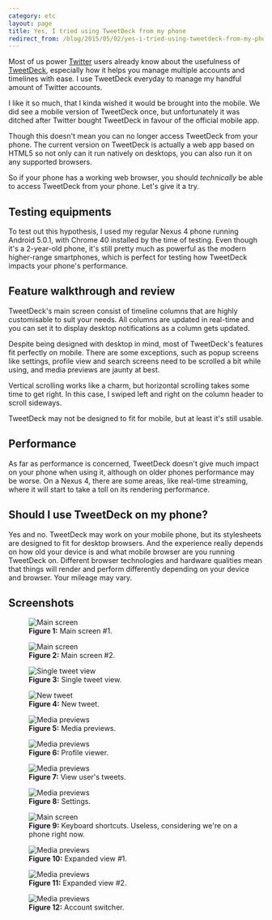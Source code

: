 ```yaml
---
category: etc
layout: page
title: Yes, I tried using TweetDeck from my phone
redirect_from: /blog/2015/05/02/yes-i-tried-using-tweetdeck-from-my-phone/
---
```


Most of us power [Twitter](https://twitter.com/) users already know about the usefulness of [TweetDeck](https://about.twitter.com/products/tweetdeck), especially how it helps you manage multiple accounts and timelines with ease. I use TweetDeck everyday to manage my handful amount of Twitter accounts.

I like it so much, that I kinda wished it would be brought into the mobile. We did see a mobile version of TweetDeck once, but unfortunately it was ditched after Twitter bought TweetDeck in favour of the official mobile app.

Though this doesn't mean you can no longer access TweetDeck from your phone. The current version on TweetDeck is actually a web app based on HTML5 so not only can it run natively on desktops, you can also run it on any supported browsers.

So if your phone has a working web browser, you should _technically_ be able to access TweetDeck from your phone. Let's give it a try.

## Testing equipments

To test out this hypothesis, I used my regular Nexus 4 phone running Android 5.0.1, with Chrome 40 installed by the time of testing. Even though it's a 2-year-old phone, it's still pretty much as powerful as the modern higher-range smartphones, which is perfect for testing how TweetDeck impacts your phone's performance.

## Feature walkthrough and review

TweetDeck's main screen consist of timeline columns that are highly customisable to suit your needs. All columns are updated in real-time and you can set it to display desktop notifications as a column gets updated.

Despite being designed with desktop in mind, most of TweetDeck's features fit perfectly on mobile. There are some exceptions, such as popup screens like settings, profile view and search screens need to be scrolled a bit while using, and media previews are jaunty at best.

Vertical scrolling works like a charm, but horizontal scrolling takes some time to get right. In this case, I swiped left and right on the column header to scroll sideways.

TweetDeck may not be designed to fit for mobile, but at least it's still usable.

## Performance

As far as performance is concerned, TweetDeck doesn't give much impact on your phone when using it, although on older phones performance may be worse. On a Nexus 4, there are some areas, like real-time streaming, where it will start to take a toll on its rendering performance.

## Should I use TweetDeck on my phone?

Yes and no. TweetDeck may work on your mobile phone, but its stylesheets are designed to fit for desktop browsers. And the experience really depends on how old your device is and what mobile browser are you running TweetDeck on. Different browser technologies and hardware qualities mean that things will render and perform differently depending on your device and browser. Your mileage may vary.

## Screenshots

<figure class="figure-grid">
  <img src="{{ site.baseurl }}/assets/images/etc/tweetdeck-mobile/Screenshot_2015-03-11-20-41-16.png" alt="Main screen">
  <figcaption><strong>Figure 1:</strong> Main screen #1.</figcaption>
</figure>

<figure class="figure-grid">
  <img src="{{ site.baseurl }}/assets/images/etc/tweetdeck-mobile/Screenshot_2015-03-11-20-43-37.png" alt="Main screen">
  <figcaption><strong>Figure 2:</strong> Main screen #2.</figcaption>
</figure>

<figure class="figure-grid">
  <img src="{{ site.baseurl }}/assets/images/etc/tweetdeck-mobile/Screenshot_2015-03-11-20-35-54.png" alt="Single tweet view">
  <figcaption><strong>Figure 3:</strong> Single tweet view.</figcaption>
</figure>

<figure class="figure-grid">
  <img src="{{ site.baseurl }}/assets/images/etc/tweetdeck-mobile/Screenshot_2015-03-11-20-23-27.png" alt="New tweet">
  <figcaption><strong>Figure 4:</strong> New tweet.</figcaption>
</figure>

<figure class="figure-grid">
  <img src="{{ site.baseurl }}/assets/images/etc/tweetdeck-mobile/Screenshot_2015-03-11-20-33-10.png" alt="Media previews">
  <figcaption><strong>Figure 5:</strong> Media previews.</figcaption>
</figure>

<figure class="figure-grid">
  <img src="{{ site.baseurl }}/assets/images/etc/tweetdeck-mobile/Screenshot_2015-03-11-20-34-19.png" alt="Media previews">
  <figcaption><strong>Figure 6:</strong> Profile viewer.</figcaption>
</figure>

<figure class="figure-grid">
  <img src="{{ site.baseurl }}/assets/images/etc/tweetdeck-mobile/Screenshot_2015-03-11-20-49-33.png" alt="Media previews">
  <figcaption><strong>Figure 7:</strong> View user's tweets.</figcaption>
</figure>

<figure class="figure-grid">
  <img src="{{ site.baseurl }}/assets/images/etc/tweetdeck-mobile/Screenshot_2015-03-11-20-39-30.png" alt="Media previews">
  <figcaption><strong>Figure 8:</strong> Settings.</figcaption>
</figure>

<figure class="figure-grid">
  <img src="{{ site.baseurl }}/assets/images/etc/tweetdeck-mobile/Screenshot_2015-03-11-20-46-35.png" alt="Main screen">
  <figcaption><strong>Figure 9:</strong> Keyboard shortcuts. Useless, considering we're on a phone right now.</figcaption>
</figure>

<figure class="figure-grid">
  <img src="{{ site.baseurl }}/assets/images/etc/tweetdeck-mobile/Screenshot_2015-03-11-20-51-33.png" alt="Media previews">
  <figcaption><strong>Figure 10:</strong> Expanded view #1.</figcaption>
</figure>

<figure class="figure-grid">
  <img src="{{ site.baseurl }}/assets/images/etc/tweetdeck-mobile/Screenshot_2015-03-11-20-51-52.png" alt="Media previews">
  <figcaption><strong>Figure 11:</strong> Expanded view #2.</figcaption>
</figure>

<figure class="figure-grid">
  <img src="{{ site.baseurl }}/assets/images/etc/tweetdeck-mobile/Screenshot_2015-03-11-20-53-28.png" alt="Media previews">
  <figcaption><strong>Figure 12:</strong> Account switcher.</figcaption>
</figure>
